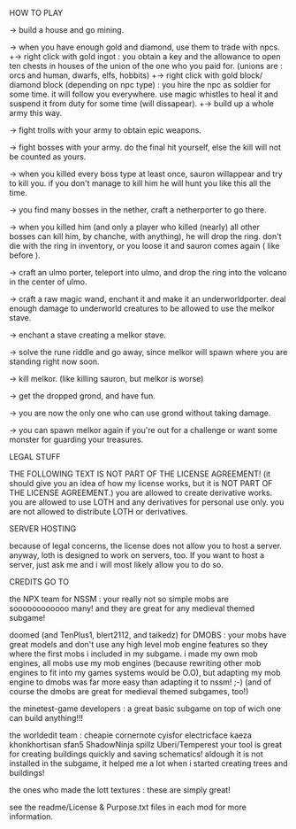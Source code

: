 HOW TO PLAY</br>

-> build a house and go mining.

-> when you have enough gold and diamond, use them to trade with npcs.
+-> right click with gold ingot : you obtain a key and the allowance to open ten chests in houses of the union of the one who you paid for. (unions are : orcs and human, dwarfs, elfs, hobbits)
+-> right click with gold block/ diamond block (depending on npc type) : you hire the npc as soldier for some time. it will follow you everywhere. use magic whistles to heal it and suspend it from duty for some time (will dissapear).
+-> build up a whole army this way.

-> fight trolls with your army to obtain epic weapons.

-> fight bosses with your army. do the final hit yourself, else the kill will not be counted as yours.

-> when you killed every boss type at least once, sauron willappear and try to kill you. if you don't manage to kill him he will hunt you like this all the time.

-> you find many bosses in the nether, craft a netherporter to go there.

-> when you killed him (and only a player who killed (nearly) all other bosses can kill him, by chanche, with anything), he will drop the ring. don't die with the ring in inventory, or you loose it and sauron comes again ( like before ).

-> craft an ulmo porter, teleport into ulmo, and drop the ring into the volcano in the center of ulmo.

-> craft a raw magic wand, enchant it and make it an underworldporter. deal enough damage to underworld creatures to be allowed to use the melkor stave.

-> enchant a stave creating a melkor stave.

-> solve the rune riddle and go away, since melkor will spawn where you are standing right now soon.

-> kill melkor. (like killing sauron, but melkor is worse)

-> get the dropped grond, and have fun.

-> you are now the only one who can use grond without taking damage.

-> you can spawn melkor again if you're out for a challenge or want some monster for guarding your treasures.



LEGAL STUFF

THE FOLLOWING TEXT IS NOT PART OF THE LICENSE AGREEMENT!
(it should give you an idea of how my license works, but it is NOT PART OF THE LICENSE AGREEMENT.)
you are allowed to create derivative works.
you are allowed to use LOTH and any derivatives for personal use only.
you are not allowed to distribute LOTH or derivatives.



SERVER HOSTING

because of legal concerns, the license does not allow you to host a server.
anyway, loth is designed to work on servers, too.
If you want to host a server, just ask me and i will most likely allow you to do so.



CREDITS GO TO

the NPX team for NSSM : your really not so simple mobs are soooooooooooo many! and they are great for any medieval themed subgame!

doomed (and TenPlus1, blert2112, and taikedz) for DMOBS : your mobs have great models and don't use any high level mob engine features so they where the first mobs i included in my subgame.
i made my own mob engines, all mobs use my mob engines 
(because rewriting other mob engines to fit into my games systems would be O.O), 
but adapting my mob engine to dmobs was far more easy than adapting it to nssm! ;-)
(and of course the dmobs are great for medieval themed subgames, too!)

the minetest-game developers : a great basic subgame on top of wich one can build anything!!!

the worldedit team : 
cheapie
cornernote
cyisfor
electricface
kaeza
khonkhortisan
sfan5
ShadowNinja
spillz
Uberi/Temperest
your tool is great for creating buildings quickly and saving schematics! aldough it is not installed in the subgame, it helped me a lot when i started creating trees and buildings!

the ones who made the lott textures : these are simply great!

see the readme/License & Purpose.txt files in each mod for more information.
